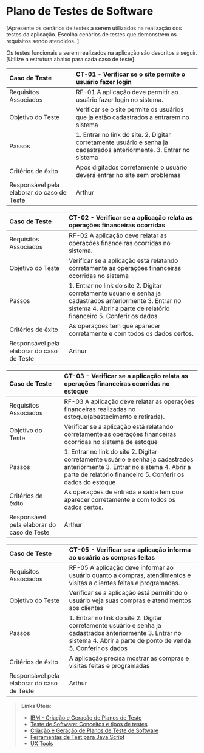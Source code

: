 # Plano de Testes de Software

[Apresente os cenários de testes a serem utilizados na realização dos testes da aplicação. Escolha cenários de testes que demonstrem os requisitos sendo atendidos. ]

Os testes funcionais a serem realizados na aplicação são descritos a seguir. [Utilize a estrutura abaixo para cada caso de teste]

|Caso de Teste    | CT-01 - Verificar se o site permite o usuário fazer login |
|:---|:---|
| Requisitos Associados | RF-01 A aplicação deve permitir ao usuário fazer login no sistema. |
| Objetivo do Teste |Verificar se o site permite os usuários que ja estão cadastrados a entrarem no sistema |
| Passos | 1. Entrar no link do site. 2. Digitar corretamente usuário e senha ja cadastrados anteriormente. 3. Entrar no sistema|
| Critérios de êxito | Após digitados corretamente o usuário deverá entrar no site sem problemas  |
| Responsável pela elaborar do caso de Teste | Arthur |

|Caso de Teste    | CT-02 - Verificar se a aplicação relata as operações financeiras ocorridas |
|:---|:---|
| Requisitos Associados | RF-02 A aplicação deve relatar as operações financeiras ocorridas no sistema. |
| Objetivo do Teste |Verificar se a aplicação está relatando corretamente as operações financeiras ocorridas no sistema |
| Passos | 1. Entrar no link do site 2. Digitar corretamente usuário e senha ja cadastrados anteriormente 3. Entrar no sistema 4. Abrir a parte de relatório financeiro 5. Conferir os dados|
| Critérios de êxito | As operações tem que aparecer corretamente e com todos os dados certos.  |
| Responsável pela elaborar do caso de Teste | Arthur |

|Caso de Teste    | CT-03 - Verificar se a aplicação relata as operações financeiras ocorridas no estoque|
|:---|:---|
| Requisitos Associados | RF-03 A aplicação deve relatar as operações financeiras realizadas no estoque(abastecimento e retirada). |
| Objetivo do Teste |Verificar se a aplicação está relatando corretamente as operações financeiras ocorridas no sistema de estoque |
| Passos | 1. Entrar no link do site 2. Digitar corretamente usuário e senha ja cadastrados anteriormente 3. Entrar no sistema 4. Abrir a parte de relatório financeiro 5. Conferir os dados do estoque|
| Critérios de êxito | As operações de entrada e saída tem que aparecer corretamente e com todos os dados certos.  |
| Responsável pela elaborar do caso de Teste | Arthur |
 

|Caso de Teste    | CT-05 - Verificar se a aplicação informa ao usuário as compras feitas|
|:---|:---|
| Requisitos Associados | RF-05 A aplicação deve informar ao usuário quanto a compras, atendimentos e visitas a clientes feitas e programadas. |
| Objetivo do Teste |Verificar se a aplicação está permitindo o usuário veja suas compras e atendimentos aos clientes |
| Passos | 1. Entrar no link do site 2. Digitar corretamente usuário e senha ja cadastrados anteriormente 3. Entrar no sistema 4. Abrir a parte de ponto de venda 5. Conferir os dados|
| Critérios de êxito | A aplicação precisa mostrar as compras e visitas feitas e programadas |
| Responsável pela elaborar do caso de Teste | Arthur |
> **Links Úteis**:
> - [IBM - Criação e Geração de Planos de Teste](https://www.ibm.com/developerworks/br/local/rational/criacao_geracao_planos_testes_software/index.html)
> -  [Teste de Software: Conceitos e tipos de testes](https://blog.onedaytesting.com.br/teste-de-software/)
> - [Criação e Geração de Planos de Teste de Software](https://www.ibm.com/developerworks/br/local/rational/criacao_geracao_planos_testes_software/index.html)
> - [Ferramentas de Test para Java Script](https://geekflare.com/javascript-unit-testing/)
> - [UX Tools](https://uxdesign.cc/ux-user-research-and-user-testing-tools-2d339d379dc7)

